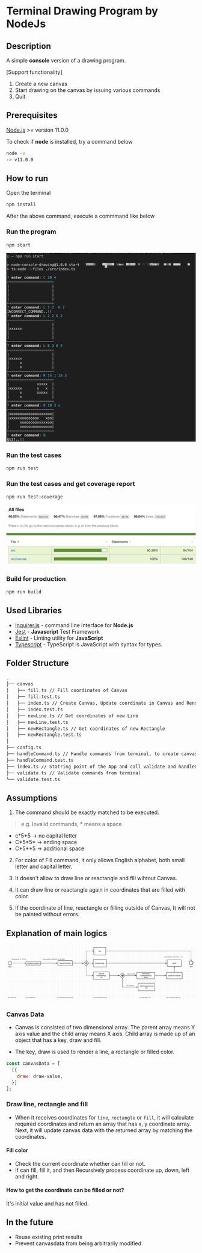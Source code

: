 # Terminal Drawing Program by NodeJs

## Description

A simple **console** version of a drawing program.

[Support functionality]

1. Create a new canvas
2. Start drawing on the canvas by issuing various commands
3. Quit

## Prerequisites

[Node.js](https://nodejs.org/en/) >= version 11.0.0

To check if **node** is installed, try a command below

```sh
node -v
-> v11.0.0
```

## How to run

Open the terminal

```sh
npm install
```

After the above command, execute a commmand like below

### Run the program

```sh
npm start
```

![Program snapshot](./docs/program.jpg "Program snapshot")

### Run the test cases

```sh
npm run test
```

### Run the test cases and get coverage report

```sh
npm run test:coverage
```

![Test case coverage](./docs/test_coverage.jpg "Test case coverage")

### Build for production

```sh
npm run build
```

## Used Libraries

* [Inquirer.js](https://github.com/SBoudrias/Inquirer.js) - command line interface for **Node.js**
* [Jest](https://facebook.github.io/jest/) - **Javascript** Test Framework
* [Eslint](https://eslint.org/) - Linting utility for **JavaScript**
* [Typescript](https://www.typescriptlang.org/) - TypeScript is JavaScript with syntax for types.

## Folder Structure

``` sh
.
├── canvas
│   ├── fill.ts // Fill coordinates of Canvas
│   ├── fill.test.ts
│   ├── index.ts // Create Canvas, Update coordinate in Canvas and Render Canvas
│   ├── index.test.ts
│   ├── newLine.ts // Get coordinates of new Line
│   ├── newLine.test.ts
│   ├── newRectangle.ts // Get coordinates of new Rectangle
│   ├── newRectangle.test.ts
│
├── config.ts
├── handleCommand.ts // Handle commands from terminal, to create canvas, create line, create rectangle and fill.
├── handleCommand.test.ts
├── index.ts // Statring point of the App and call validate and handleCommand
├── validate.ts // Validate commands from terminal
└── validate.test.ts
```

## Assumptions

1. The command should be exactly matched to be executed.
> e.g. Invalid commands, * means a space
* c\*5\*5 -> no capital letter
* C\*5\*5\* -> ending space
* C\*5\*\*5 -> additional space

2. For color of Fill command, it only allows English alphabet, both small letter and capital letter.

3. It doesn't allow to draw line or reactangle and fill wihtout Canvas.

4. It can draw line or reactangle again in coordinates that are filled with color.

5. If the coordinate of line, reactangle or filling outside of Canvas, It will not be painted without errors.

## Explanation of main logics

![Main logics process](./docs/logic_process.jpg "Main logics process")

### Canvas Data

* Canvas is consisted of two dimensional array. The parent array means Y axis value and the child array means X axis. Child array is made up of an object that has a key, draw and fill.

* The key, draw is used to render a line, a rectangle or filled color.

```javascript
const canvasData = [
  [{
    draw: draw-value,
  }]
];
```

### Draw line, rectangle and fill

* When it receives coordinates for `line`, `rectangle` or `fill`, it will calculate required coordinates and return an array that has x, y coordinate array. Next, it will update canvas data with the returned array by matching the coordinates.

#### Fill color

* Check the current coordinate whether can fill or not.
* If can fill, fill it, and then Recursively process coordinate up, down, left and right.

#### How to get the coordinate can be filled or not?
It's initial value and has not filled.

## In the future
* Reuse existing print results
* Prevent canvasdata from being arbitrarily modified
